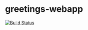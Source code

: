 # greetings-webapp
[![Build Status](https://app.travis-ci.com/Peggymailula/greetings-webapp.svg?branch=master)](https://app.travis-ci.com/Peggymailula/greetings-webapp)
